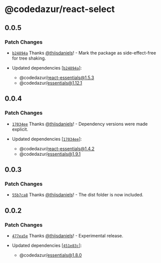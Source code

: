 # @codedazur/react-select

## 0.0.5

### Patch Changes

- [`b24894a`](https://github.com/codedazur/toolkit/commit/b24894a2de01e596669c2b5aca51bc0b28533106) Thanks [@thijsdaniels](https://github.com/thijsdaniels)! - Mark the package as side-effect-free for tree shaking.

- Updated dependencies [[`b24894a`](https://github.com/codedazur/toolkit/commit/b24894a2de01e596669c2b5aca51bc0b28533106)]:
  - @codedazur/react-essentials@1.5.3
  - @codedazur/essentials@1.12.1

## 0.0.4

### Patch Changes

- [`17034ee`](https://github.com/codedazur/toolkit/commit/17034ee5fcbc026fc779a12130572d515d2b8298) Thanks [@thijsdaniels](https://github.com/thijsdaniels)! - Dependency versions were made explicit.

- Updated dependencies [[`17034ee`](https://github.com/codedazur/toolkit/commit/17034ee5fcbc026fc779a12130572d515d2b8298)]:
  - @codedazur/react-essentials@1.4.2
  - @codedazur/essentials@1.9.1

## 0.0.3

### Patch Changes

- [`55b7ca8`](https://github.com/codedazur/toolkit/commit/55b7ca83ad971962e4a76da0e2ff9088e64e8e26) Thanks [@thijsdaniels](https://github.com/thijsdaniels)! - The dist folder is now included.

## 0.0.2

### Patch Changes

- [`477ea5e`](https://github.com/codedazur/toolkit/commit/477ea5ecc00368750cefefec9455e7a41834122c) Thanks [@thijsdaniels](https://github.com/thijsdaniels)! - Experimental release.

- Updated dependencies [[`451e83c`](https://github.com/codedazur/toolkit/commit/451e83cde92da44c1e1b6058784664db27ebdc5c)]:
  - @codedazur/essentials@1.8.0
